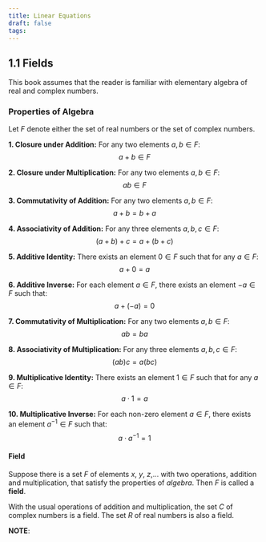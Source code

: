 ```yaml
---
title: Linear Equations
draft: false
tags:
---
```

## 1.1 Fields

This book assumes that the reader is familiar with elementary algebra of real and complex numbers.

### Properties of Algebra

Let $F$ denote either the set of real numbers or the set of complex numbers.

**1. Closure under Addition:**
For any two elements $a, b \in F$:
$$
a + b \in F
$$

**2. Closure under Multiplication:**
For any two elements $a, b \in F$:
$$
ab \in F
$$

**3. Commutativity of Addition:**
For any two elements $a, b \in F$:
$$
a + b = b + a
$$

**4. Associativity of Addition:**
For any three elements $a, b, c \in F$:
$$
(a + b) + c = a + (b + c)
$$

**5. Additive Identity:**
There exists an element $0 \in F$ such that for any $a \in F$:
$$
a + 0 = a
$$

**6. Additive Inverse:**
For each element $a \in F$, there exists an element $-a \in F$ such that:
$$
a + (-a) = 0
$$

**7. Commutativity of Multiplication:**
For any two elements $a, b \in F$:
$$
ab = ba
$$

**8. Associativity of Multiplication:**
For any three elements $a, b, c \in F$:
$$
(ab)c = a(bc)
$$

**9. Multiplicative Identity:**
There exists an element $1 \in F$ such that for any $a \in F$:
$$
a \cdot 1 = a
$$

**10. Multiplicative Inverse:**
For each non-zero element $a \in F$, there exists an element $a^{-1} \in F$ such that:
$$
a \cdot a^{-1} = 1
$$

#### Field
Suppose there is a set $F$ of elements $x$, $y$, $z$,... with two operations, addition and multiplication, that satisfy the properties of *algebra*. Then $F$ is called a **field**.

With the usual operations of addition and multiplication, the set $C$ of complex numbers is a field. The set $R$ of real numbers is also a field.

**NOTE**: 
